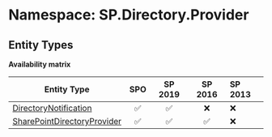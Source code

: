 # Namespace: SP.Directory.Provider

## Entity Types

**Availability matrix**

Entity Type | SPO | SP 2019 | SP 2016 | SP 2013
----------|:---:|:-------:|:-------:|:-------
[DirectoryNotification](./EntityTypes/DirectoryNotification.md) | ✅ | ✅ | ❌ | ❌
[SharePointDirectoryProvider](./EntityTypes/SharePointDirectoryProvider.md) | ✅ | ✅ | ✅ | ❌